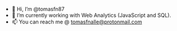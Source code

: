 - 👋 Hi, I’m @tomasfn87
- 🌱 I’m currently working with Web Analytics (JavaScript and SQL).
- 📫 You can reach me @ tomasfnalle@protonmail.com

<!---
tomasfn87/tomasfn87 is a ✨ special ✨ repository because its `README.md` (this file) appears on your GitHub profile.
You can click the Preview link to take a look at your changes.
--->
